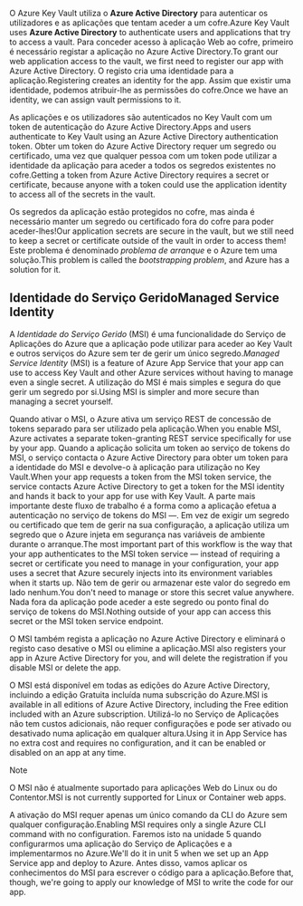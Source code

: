 <span data-ttu-id="6a1d9-101">O Azure Key Vault utiliza o **Azure Active Directory** para autenticar os utilizadores e as aplicações que tentam aceder a um cofre.</span><span class="sxs-lookup"><span data-stu-id="6a1d9-101">Azure Key Vault uses **Azure Active Directory** to authenticate users and applications that try to access a vault.</span></span> <span data-ttu-id="6a1d9-102">Para conceder acesso à aplicação Web ao cofre, primeiro é necessário registar a aplicação no Azure Active Directory.</span><span class="sxs-lookup"><span data-stu-id="6a1d9-102">To grant our web application access to the vault, we first need to register our app with Azure Active Directory.</span></span> <span data-ttu-id="6a1d9-103">O registo cria uma identidade para a aplicação.</span><span class="sxs-lookup"><span data-stu-id="6a1d9-103">Registering creates an identity for the app.</span></span> <span data-ttu-id="6a1d9-104">Assim que existir uma identidade, podemos atribuir-lhe as permissões do cofre.</span><span class="sxs-lookup"><span data-stu-id="6a1d9-104">Once we have an identity, we can assign vault permissions to it.</span></span>

<span data-ttu-id="6a1d9-105">As aplicações e os utilizadores são autenticados no Key Vault com um token de autenticação do Azure Active Directory.</span><span class="sxs-lookup"><span data-stu-id="6a1d9-105">Apps and users authenticate to Key Vault using an Azure Active Directory authentication token.</span></span> <span data-ttu-id="6a1d9-106">Obter um token do Azure Active Directory requer um segredo ou certificado, uma vez que qualquer pessoa com um token pode utilizar a identidade da aplicação para aceder a todos os segredos existentes no cofre.</span><span class="sxs-lookup"><span data-stu-id="6a1d9-106">Getting a token from Azure Active Directory requires a secret or certificate, because anyone with a token could use the application identity to access all of the secrets in the vault.</span></span>

<span data-ttu-id="6a1d9-107">Os segredos da aplicação estão protegidos no cofre, mas ainda é necessário manter um segredo ou certificado fora do cofre para poder aceder-lhes!</span><span class="sxs-lookup"><span data-stu-id="6a1d9-107">Our application secrets are secure in the vault, but we still need to keep a secret or certificate outside of the vault in order to access them!</span></span> <span data-ttu-id="6a1d9-108">Este problema é denominado *problema de arranque*  e o Azure tem uma solução.</span><span class="sxs-lookup"><span data-stu-id="6a1d9-108">This problem is called the *bootstrapping problem*, and Azure has a solution for it.</span></span>

## <a name="managed-service-identity"></a><span data-ttu-id="6a1d9-109">Identidade do Serviço Gerido</span><span class="sxs-lookup"><span data-stu-id="6a1d9-109">Managed Service Identity</span></span>

<span data-ttu-id="6a1d9-110">A *Identidade do Serviço Gerido* (MSI) é uma funcionalidade do Serviço de Aplicações do Azure que a aplicação pode utilizar para aceder ao Key Vault e outros serviços do Azure sem ter de gerir um único segredo.</span><span class="sxs-lookup"><span data-stu-id="6a1d9-110">*Managed Service Identity* (MSI) is a feature of Azure App Service that your app can use to access Key Vault and other Azure services without having to manage even a single secret.</span></span> <span data-ttu-id="6a1d9-111">A utilização do MSI é mais simples e segura do que gerir um segredo por si.</span><span class="sxs-lookup"><span data-stu-id="6a1d9-111">Using MSI is simpler and more secure than managing a secret yourself.</span></span>

<span data-ttu-id="6a1d9-112">Quando ativar o MSI, o Azure ativa um serviço REST de concessão de tokens separado para ser utilizado pela aplicação.</span><span class="sxs-lookup"><span data-stu-id="6a1d9-112">When you enable MSI, Azure activates a separate token-granting REST service specifically for use by your app.</span></span> <span data-ttu-id="6a1d9-113">Quando a aplicação solicita um token ao serviço de tokens do MSI, o serviço contacta o Azure Active Directory para obter um token para a identidade do MSI e devolve-o à aplicação para utilização no Key Vault.</span><span class="sxs-lookup"><span data-stu-id="6a1d9-113">When your app requests a token from the MSI token service, the service contacts Azure Active Directory to get a token for the MSI identity and hands it back to your app for use with Key Vault.</span></span> <span data-ttu-id="6a1d9-114">A parte mais importante deste fluxo de trabalho é a forma como a aplicação efetua a autenticação no serviço de tokens do MSI &mdash;. Em vez de exigir um segredo ou certificado que tem de gerir na sua configuração, a aplicação utiliza um segredo que o Azure injeta em segurança nas variáveis de ambiente durante o arranque.</span><span class="sxs-lookup"><span data-stu-id="6a1d9-114">The most important part of this workflow is the way that your app authenticates to the MSI token service &mdash; instead of requiring a secret or certificate you need to manage in your configuration, your app uses a secret that Azure securely injects into its environment variables when it starts up.</span></span> <span data-ttu-id="6a1d9-115">Não tem de gerir ou armazenar este valor do segredo em lado nenhum.</span><span class="sxs-lookup"><span data-stu-id="6a1d9-115">You don't need to manage or store this secret value anywhere.</span></span> <span data-ttu-id="6a1d9-116">Nada fora da aplicação pode aceder a este segredo ou ponto final do serviço de tokens do MSI.</span><span class="sxs-lookup"><span data-stu-id="6a1d9-116">Nothing outside of your app can access this secret or the MSI token service endpoint.</span></span>

<span data-ttu-id="6a1d9-117">O MSI também regista a aplicação no Azure Active Directory e eliminará o registo caso desative o MSI ou elimine a aplicação.</span><span class="sxs-lookup"><span data-stu-id="6a1d9-117">MSI also registers your app in Azure Active Directory for you, and will delete the registration if you disable MSI or delete the app.</span></span>

<span data-ttu-id="6a1d9-118">O MSI está disponível em todas as edições do Azure Active Directory, incluindo a edição Gratuita incluída numa subscrição do Azure.</span><span class="sxs-lookup"><span data-stu-id="6a1d9-118">MSI is available in all editions of Azure Active Directory, including the Free edition included with an Azure subscription.</span></span> <span data-ttu-id="6a1d9-119">Utilizá-lo no Serviço de Aplicações não tem custos adicionais, não requer configurações e pode ser ativado ou desativado numa aplicação em qualquer altura.</span><span class="sxs-lookup"><span data-stu-id="6a1d9-119">Using it in App Service has no extra cost and requires no configuration, and it can be enabled or disabled on an app at any time.</span></span>

> [!NOTE]
> <span data-ttu-id="6a1d9-120">O MSI não é atualmente suportado para aplicações Web do Linux ou do Contentor.</span><span class="sxs-lookup"><span data-stu-id="6a1d9-120">MSI is not currently supported for Linux or Container web apps.</span></span>

<span data-ttu-id="6a1d9-121">A ativação do MSI requer apenas um único comando da CLI do Azure sem qualquer configuração.</span><span class="sxs-lookup"><span data-stu-id="6a1d9-121">Enabling MSI requires only a single Azure CLI command with no configuration.</span></span> <span data-ttu-id="6a1d9-122">Faremos isto na unidade 5 quando configurarmos uma aplicação do Serviço de Aplicações e a implementarmos no Azure.</span><span class="sxs-lookup"><span data-stu-id="6a1d9-122">We'll do it in unit 5 when we set up an App Service app and deploy to Azure.</span></span> <span data-ttu-id="6a1d9-123">Antes disso, vamos aplicar os conhecimentos do MSI para escrever o código para a aplicação.</span><span class="sxs-lookup"><span data-stu-id="6a1d9-123">Before that, though, we're going to apply our knowledge of MSI to write the code for our app.</span></span>